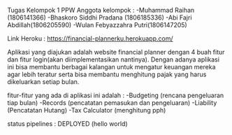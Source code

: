 Tugas Kelompok 1 PPW
Anggota kelompok :
-Muhammad Raihan (1806141366)
-Bhaskoro Siddhi Pradana (1806185336)
-Abi Fajri Abdillah(1806205590)
-Wulan Febyazzahra Putri(1806147205)

Link Heroku : https://financial-plannerku.herokuapp.com/

Aplikasi yang diajukan adalah website financial planner dengan 4 buah fitur dan fitur login(akan diimplementasikan nantinya).
Dengan adanya aplikasi ini bisa membantu berbagai kalangan untuk mengatur keuangan mereka agar lebih teratur serta bisa membantu menghitung pajak yang harus dikeluarkan setiap bulan.

fitur-fitur yang ada di aplikasi ini adalah :
-Budgeting (rencana pengeluaran tiap bulan)
-Records (pencatatan pemasukan dan pengeluaran)
-Liability (Pencatatan Hutang)
-Tax Calculator (menghitung pph)

status pipelines : DEPLOYED (hello world)